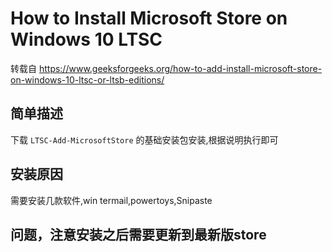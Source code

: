 # How to Install Microsoft Store on Windows 10 LTSC

转载自 https://www.geeksforgeeks.org/how-to-add-install-microsoft-store-on-windows-10-ltsc-or-ltsb-editions/


## 简单描述
下载 `LTSC-Add-MicrosoftStore` 的基础安装包安装,根据说明执行即可

## 安装原因
需要安装几款软件,win termail,powertoys,Snipaste 

## 问题，注意安装之后需要更新到最新版store